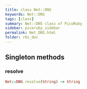 ```yaml
---
title: class Net::DNS
keywords: Net::DNS
tags: [class]
summary: Net::DNS class of PicoRuby
sidebar: picoruby_sidebar
permalink: Net_DNS.html
folder: rbs_doc
---
```

## Singleton methods
### resolve

```ruby
Net::DNS.resolve(String) -> String
```
